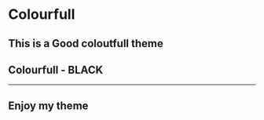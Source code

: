 # Colourfull
     
## This is a Good coloutfull theme 
## Colourfull - BLACK
---


**Enjoy my theme**
---